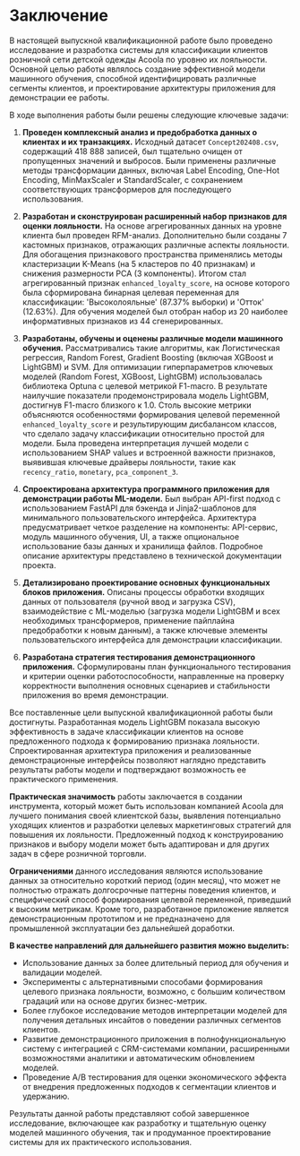 # Заключение

В настоящей выпускной квалификационной работе было проведено исследование и разработка системы для классификации клиентов розничной сети детской одежды Acoola по уровню их лояльности. Основной целью работы являлось создание эффективной модели машинного обучения, способной идентифицировать различные сегменты клиентов, и проектирование архитектуры приложения для демонстрации ее работы.

В ходе выполнения работы были решены следующие ключевые задачи:

1.  **Проведен комплексный анализ и предобработка данных о клиентах и их транзакциях.** Исходный датасет `Concept202408.csv`, содержащий 418 888 записей, был тщательно очищен от пропущенных значений и выбросов. Были применены различные методы трансформации данных, включая Label Encoding, One-Hot Encoding, MinMaxScaler и StandardScaler, с сохранением соответствующих трансформеров для последующего использования.

2.  **Разработан и сконструирован расширенный набор признаков для оценки лояльности.** На основе агрегированных данных на уровне клиента был проведен RFM-анализ. Дополнительно были созданы 7 кастомных признаков, отражающих различные аспекты лояльности. Для обогащения признакового пространства применялись методы кластеризации K-Means (на 5 кластеров по 40 признакам) и снижения размерности PCA (3 компоненты). Итогом стал агрегированный признак `enhanced_loyalty_score`, на основе которого была сформирована бинарная целевая переменная для классификации: 'Высоколояльные' (87.37% выборки) и 'Отток' (12.63%). Для обучения моделей был отобран набор из 20 наиболее информативных признаков из 44 сгенерированных.

3.  **Разработаны, обучены и оценены различные модели машинного обучения.** Рассматривались такие алгоритмы, как Логистическая регрессия, Random Forest, Gradient Boosting (включая XGBoost и LightGBM) и SVM. Для оптимизации гиперпараметров ключевых моделей (Random Forest, XGBoost, LightGBM) использовалась библиотека Optuna с целевой метрикой F1-macro. В результате наилучшие показатели продемонстрировала модель LightGBM, достигнув F1-macro близкого к 1.0. Столь высокие метрики объясняются особенностями формирования целевой переменной `enhanced_loyalty_score` и результирующим дисбалансом классов, что сделало задачу классификации относительно простой для модели. Была проведена интерпретация лучшей модели с использованием SHAP values и встроенной важности признаков, выявившая ключевые драйверы лояльности, такие как `recency_ratio`, `monetary`, `pca_component_3`.

4.  **Спроектирована архитектура программного приложения для демонстрации работы ML-модели.** Был выбран API-first подход с использованием FastAPI для бэкенда и Jinja2-шаблонов для минимального пользовательского интерфейса. Архитектура предусматривает четкое разделение на компоненты: API-сервис, модуль машинного обучения, UI, а также опциональное использование базы данных и хранилища файлов. Подробное описание архитектуры представлено в технической документации проекта.

5.  **Детализировано проектирование основных функциональных блоков приложения.** Описаны процессы обработки входящих данных от пользователя (ручной ввод и загрузка CSV), взаимодействие с ML-моделью (загрузка модели LightGBM и всех необходимых трансформеров, применение пайплайна предобработки к новым данным), а также ключевые элементы пользовательского интерфейса для демонстрации классификации.

6.  **Разработана стратегия тестирования демонстрационного приложения.** Сформулированы план функционального тестирования и критерии оценки работоспособности, направленные на проверку корректности выполнения основных сценариев и стабильности приложения во время демонстрации.

Все поставленные цели выпускной квалификационной работы были достигнуты. Разработанная модель LightGBM показала высокую эффективность в задаче классификации клиентов на основе предложенного подхода к формированию признака лояльности. Спроектированная архитектура приложения и реализованные демонстрационные интерфейсы позволяют наглядно представить результаты работы модели и подтверждают возможность ее практического применения.

**Практическая значимость** работы заключается в создании инструмента, который может быть использован компанией Acoola для лучшего понимания своей клиентской базы, выявления потенциально уходящих клиентов и разработки целевых маркетинговых стратегий для повышения их лояльности. Предложенный подход к конструированию признаков и выбору модели может быть адаптирован и для других задач в сфере розничной торговли.

**Ограничениями** данного исследования являются использование данных за относительно короткий период (один месяц), что может не полностью отражать долгосрочные паттерны поведения клиентов, и специфический способ формирования целевой переменной, приведший к высоким метрикам. Кроме того, разработанное приложение является демонстрационным прототипом и не предназначено для промышленной эксплуатации без дальнейшей доработки.

**В качестве направлений для дальнейшего развития можно выделить:**
*   Использование данных за более длительный период для обучения и валидации моделей.
*   Эксперименты с альтернативными способами формирования целевого признака лояльности, возможно, с большим количеством градаций или на основе других бизнес-метрик.
*   Более глубокое исследование методов интерпретации моделей для получения детальных инсайтов о поведении различных сегментов клиентов.
*   Развитие демонстрационного приложения в полнофункциональную систему с интеграцией с CRM-системами компании, расширенными возможностями аналитики и автоматическим обновлением моделей.
*   Проведение A/B тестирования для оценки экономического эффекта от внедрения предложенных подходов к сегментации клиентов и удержанию.

Результаты данной работы представляют собой завершенное исследование, включающее как разработку и тщательную оценку моделей машинного обучения, так и продуманное проектирование системы для их практического использования. 
